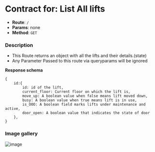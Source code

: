 # Contract for: List All lifts

- **Route**: `/`
- **Params**: none
- **Method**: `GET`

### Description

- This Route returns an object with all the lifts and their details.(state)
- Any Parameter Passed to this route via queryparams will be ignored

**Response schema**
```
{
    id:{
        id: id of the lift,
        current_floor: Current floor on which the lift is,
        move_up: A boolean value when false means lift moved down,
        busy: A boolean value when true means lift is in use,
        is_OOO: A boolean field marks lifts under maintenance and active,
        door_open: A boolean value that indicates the state of door
    },
}
```

### Image gallery
![image](https://user-images.githubusercontent.com/57758447/221545753-66dab1d8-16b6-4ede-8858-9646a59c7e47.png)